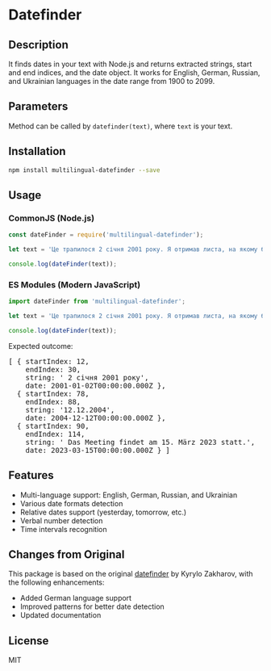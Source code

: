 # Datefinder

## Description

It finds dates in your text with Node.js and returns extracted strings, start and end indices, and the date object. It works for English, German, Russian, and Ukrainian languages in the date range from 1900 to 2099.

## Parameters

Method can be called by `datefinder(text)`, where `text` is your text.

## Installation

```bash
npm install multilingual-datefinder --save
```

## Usage

### CommonJS (Node.js)

```js
const dateFinder = require('multilingual-datefinder');

let text = 'Це трапилося 2 січня 2001 року. Я отримав листа, на якому була зазначена дата 12.12.2004. Das Meeting findet am 15. März 2023 statt.';

console.log(dateFinder(text));
```

### ES Modules (Modern JavaScript)

```js
import dateFinder from 'multilingual-datefinder';

let text = 'Це трапилося 2 січня 2001 року. Я отримав листа, на якому була зазначена дата 12.12.2004. Das Meeting findet am 15. März 2023 statt.';

console.log(dateFinder(text));
```

Expected outcome:

<pre>
[ { startIndex: 12,
    endIndex: 30,
    string: ' 2 січня 2001 року',
    date: 2001-01-02T00:00:00.000Z },
  { startIndex: 78,
    endIndex: 88,
    string: '12.12.2004',
    date: 2004-12-12T00:00:00.000Z },
  { startIndex: 90,
    endIndex: 114,
    string: ' Das Meeting findet am 15. März 2023 statt.',
    date: 2023-03-15T00:00:00.000Z } ]
</pre>

## Features

- Multi-language support: English, German, Russian, and Ukrainian
- Various date formats detection
- Relative dates support (yesterday, tomorrow, etc.)
- Verbal number detection
- Time intervals recognition

## Changes from Original

This package is based on the original [datefinder](https://github.com/Amice13/datefinder) by Kyrylo Zakharov, with the following enhancements:
- Added German language support
- Improved patterns for better date detection
- Updated documentation

## License

MIT
